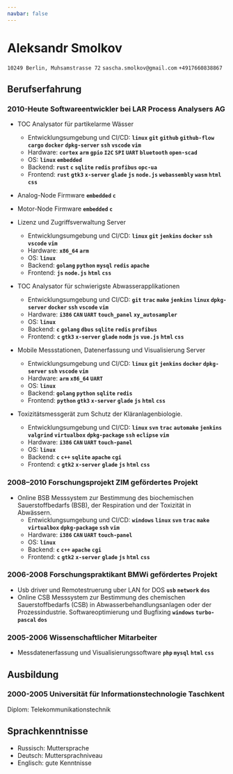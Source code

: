 ```yaml
---
navbar: false
---
```

# Aleksandr Smolkov
`10249 Berlin, Muhsamstrasse 72` `sascha.smolkov@gmail.com` `+4917660838867`

## Berufserfahrung 

### 2010-Heute Softwareentwickler bei LAR Process Analysers AG  
    
* TOC Analysator für partikelarme Wässer
  * Entwicklungsumgebung und CI/CD: **`linux` `git` `github` `github-flow` `cargo` `docker` `dpkg-server` `ssh` `vscode` `vim`**
  * Hardware: **`cortex` `arm` `gpio` `I2C` `SPI` `UART` `bluetooth` `open-scad`**
  * OS: **`linux` `embedded`**
  * Backend: **`rust` `c` `sqlite` `redis` `profibus` `opc-ua`**
  * Frontend: **`rust` `gtk3` `x-server` `glade` `js` `node.js` `webassembly` `wasm` `html` `css`**

* Analog-Node Firmware **`embedded` `c`**

* Motor-Node Firmware **`embedded` `c`**

* Lizenz und Zugriffsverwaltung Server
  * Entwicklungsumgebung und CI/CD: **`linux` `git` `jenkins` `docker` `ssh` `vscode` `vim`**
  * Hardware: **`x86_64` `arm`**
  * OS: **`linux`**
  * Backend: **`golang` `python` `mysql` `redis` `apache`**
  * Frontend: **`js` `node.js` `html` `css`** 

* TOC Analysator für schwierigste Abwasserapplikationen 
  * Entwicklungsumgebung und CI/CD: **`git` `trac` `make` `jenkins` `linux` `dpkg-server` `docker` `ssh` `vscode` `vim`**
  * Hardware: **`i386` `CAN` `UART` `touch_panel` `xy_autosampler`**
  * OS: **`linux`**
  * Backend: **`c` `golang` `dbus` `sqlite` `redis` `profibus`**
  * Frontend: **`c` `gtk3` `x-server` `glade` `nodm` `js` `vue.js` `html` `css`**

* Mobile Messstationen, Datenerfassung und Visualisierung Server 
  * Entwicklungsumgebung und CI/CD: **`linux` `git` `jenkins` `docker` `dpkg-server` `ssh` `vscode` `vim`**
  * Hardware: **`arm` `x86_64` `UART`**
  * OS: **`linux`**
  * Backend: **`golang` `python` `sqlite` `redis`**
  * Frontend: **`python` `gtk3` `x-server` `glade` `js` `html` `css`**
    
* Toxizitätsmessgerät zum Schutz der Kläranlagenbiologie.
  * Entwicklungsumgebung und CI/CD: **`linux` `svn` `trac` `automake` `jenkins` `valgrind` `virtualbox` `dpkg-package` `ssh` `eclipse` `vim`**
  * Hardware: **`i386` `CAN` `UART` `touch-panel`**
  * OS: **`linux`**
  * Backend: **`c` `c++` `sqlite` `apache` `cgi`**
  * Frontend: **`c` `gtk2` `x-server` `glade` `js` `html` `css`**

### 2008–2010 Forschungsprojekt ZIM gefördertes Projekt
    
* Online BSB Messsystem zur Bestimmung des biochemischen Sauerstoffbedarfs (BSB), der Respiration und der Toxizität in Abwässern.
  * Entwicklungsumgebung und CI/CD: **`windows` `linux` `svn` `trac` `make` `virtualbox` `dpkg-package` `ssh` `vim`**
  * Hardware: **`i386` `CAN` `UART` `touch-panel`**
  * OS: **`linux`**
  * Backend: **`c` `c++` `apache` `cgi`**
  * Frontend: **`c` `gtk2` `x-server` `glade` `js` `html` `css`**

### 2006-2008 Forschungspraktikant BMWi gefördertes Projekt

* Usb driver und Remotestruerung uber LAN for DOS **`usb` `network` `dos`**
* Online CSB Messsystem zur Bestimmung des chemischen Sauerstoffbedarfs (CSB) in Abwasserbehandlungsanlagen oder der Prozessindustrie. Softwareoptimierung und Bugfixing **`windows` `turbo-pascal` `dos`**

### 2005-2006 Wissenschaftlicher Mitarbeiter 
   
* Messdatenerfassung und Visualisierungssoftware **`php` `mysql` `html` `css`**

## Ausbildung

### 2000-2005 Universität für Informationstechnologie Taschkent 

Diplom: Telekommunikationstechnik

## Sprachkenntnisse

* Russisch: Muttersprache
* Deutsch: Muttersprachniveau
* Englisch: gute Kenntnisse